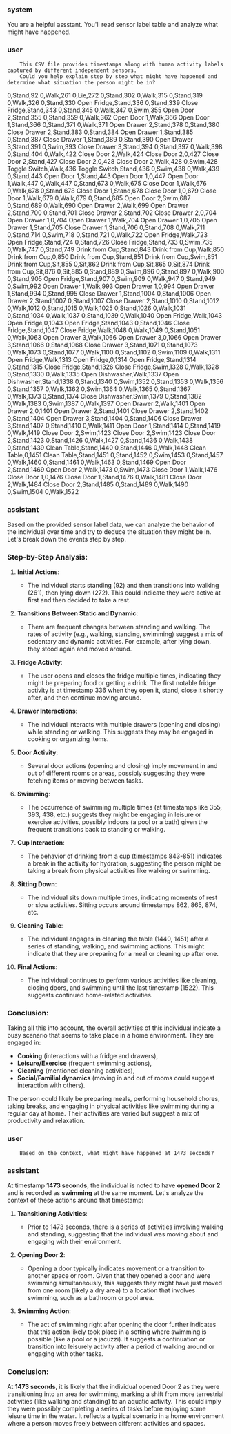 ### system
You are a helpful assstant. You'll read sensor label table and analyze what might have happened.
### user

        This CSV file provides timestamps along with human activity labels captured by different independent sensors.
        Could you help explain step by step what might have happened and determine what situation the person might be in?
    
0,Stand,92
0,Walk,261
0,Lie,272
0,Stand,302
0,Walk,315
0,Stand,319
0,Walk,326
0,Stand,330
Open Fridge,Stand,336
0,Stand,339
Close Fridge,Stand,343
0,Stand,345
0,Walk,347
0,Swim,355
Open Door 2,Stand,355
0,Stand,359
0,Walk,362
Open Door 1,Walk,366
Open Door 1,Stand,366
0,Stand,371
0,Walk,371
Open Drawer 2,Stand,378
0,Stand,380
Close Drawer 2,Stand,383
0,Stand,384
Open Drawer 1,Stand,385
0,Stand,387
Close Drawer 1,Stand,389
0,Stand,390
Open Drawer 3,Stand,391
0,Swim,393
Close Drawer 3,Stand,394
0,Stand,397
0,Walk,398
0,Stand,404
0,Walk,422
Close Door 2,Walk,424
Close Door 2,0,427
Close Door 2,Stand,427
Close Door 2,0,428
Close Door 2,Walk,428
0,Swim,428
Toggle Switch,Walk,436
Toggle Switch,Stand,436
0,Swim,438
0,Walk,439
0,Stand,443
Open Door 1,Stand,443
Open Door 1,0,447
Open Door 1,Walk,447
0,Walk,447
0,Stand,673
0,Walk,675
Close Door 1,Walk,676
0,Walk,678
0,Stand,678
Close Door 1,Stand,678
Close Door 1,0,679
Close Door 1,Walk,679
0,Walk,679
0,Stand,685
Open Door 2,Swim,687
0,Stand,689
0,Walk,690
Open Drawer 2,Walk,699
Open Drawer 2,Stand,700
0,Stand,701
Close Drawer 2,Stand,702
Close Drawer 2,0,704
Open Drawer 1,0,704
Open Drawer 1,Walk,704
Open Drawer 1,0,705
Open Drawer 1,Stand,705
Close Drawer 1,Stand,706
0,Stand,708
0,Walk,711
0,Stand,714
0,Swim,718
0,Stand,721
0,Walk,722
Open Fridge,Walk,723
Open Fridge,Stand,724
0,Stand,726
Close Fridge,Stand,733
0,Swim,735
0,Walk,747
0,Stand,749
Drink from Cup,Stand,843
Drink from Cup,Walk,850
Drink from Cup,0,850
Drink from Cup,Stand,851
Drink from Cup,Swim,851
Drink from Cup,Sit,855
0,Sit,862
Drink from Cup,Sit,865
0,Sit,874
Drink from Cup,Sit,876
0,Sit,885
0,Stand,889
0,Swim,896
0,Stand,897
0,Walk,900
0,Stand,905
Open Fridge,Stand,907
0,Swim,909
0,Walk,947
0,Stand,949
0,Swim,992
Open Drawer 1,Walk,993
Open Drawer 1,0,994
Open Drawer 1,Stand,994
0,Stand,995
Close Drawer 1,Stand,1004
0,Stand,1006
Open Drawer 2,Stand,1007
0,Stand,1007
Close Drawer 2,Stand,1010
0,Stand,1012
0,Walk,1012
0,Stand,1015
0,Walk,1025
0,Stand,1026
0,Walk,1031
0,Stand,1034
0,Walk,1037
0,Stand,1039
0,Walk,1040
Open Fridge,Walk,1043
Open Fridge,0,1043
Open Fridge,Stand,1043
0,Stand,1046
Close Fridge,Stand,1047
Close Fridge,Walk,1048
0,Walk,1049
0,Stand,1051
0,Walk,1063
Open Drawer 3,Walk,1066
Open Drawer 3,0,1066
Open Drawer 3,Stand,1066
0,Stand,1068
Close Drawer 3,Stand,1071
0,Stand,1073
0,Walk,1073
0,Stand,1077
0,Walk,1100
0,Stand,1102
0,Swim,1109
0,Walk,1311
Open Fridge,Walk,1313
Open Fridge,0,1314
Open Fridge,Stand,1314
0,Stand,1315
Close Fridge,Stand,1326
Close Fridge,Swim,1328
0,Walk,1328
0,Stand,1330
0,Walk,1335
Open Dishwasher,Walk,1337
Open Dishwasher,Stand,1338
0,Stand,1340
0,Swim,1352
0,Stand,1353
0,Walk,1356
0,Stand,1357
0,Walk,1362
0,Swim,1364
0,Walk,1365
0,Stand,1367
0,Walk,1373
0,Stand,1374
Close Dishwasher,Swim,1379
0,Stand,1382
0,Walk,1383
0,Swim,1387
0,Walk,1397
Open Drawer 2,Walk,1401
Open Drawer 2,0,1401
Open Drawer 2,Stand,1401
Close Drawer 2,Stand,1402
0,Stand,1404
Open Drawer 3,Stand,1404
0,Stand,1406
Close Drawer 3,Stand,1407
0,Stand,1410
0,Walk,1411
Open Door 1,Stand,1414
0,Stand,1419
0,Walk,1419
Close Door 2,Swim,1423
Close Door 2,Swim,1423
Close Door 2,Stand,1423
0,Stand,1426
0,Walk,1427
0,Stand,1436
0,Walk,1438
0,Stand,1439
Clean Table,Stand,1440
0,Stand,1446
0,Walk,1448
Clean Table,0,1451
Clean Table,Stand,1451
0,Stand,1452
0,Swim,1453
0,Stand,1457
0,Walk,1460
0,Stand,1461
0,Walk,1463
0,Stand,1469
Open Door 2,Stand,1469
Open Door 2,Walk,1473
0,Swim,1473
Close Door 1,Walk,1476
Close Door 1,0,1476
Close Door 1,Stand,1476
0,Walk,1481
Close Door 2,Walk,1484
Close Door 2,Stand,1485
0,Stand,1489
0,Walk,1490
0,Swim,1504
0,Walk,1522

### assistant
Based on the provided sensor label data, we can analyze the behavior of the individual over time and try to deduce the situation they might be in. Let's break down the events step by step.

### Step-by-Step Analysis:

1. **Initial Actions**: 
   - The individual starts standing (92) and then transitions into walking (261), then lying down (272). This could indicate they were active at first and then decided to take a rest.

2. **Transitions Between Static and Dynamic**:
   - There are frequent changes between standing and walking. The rates of activity (e.g., walking, standing, swimming) suggest a mix of sedentary and dynamic activities. For example, after lying down, they stood again and moved around.

3. **Fridge Activity**:
   - The user opens and closes the fridge multiple times, indicating they might be preparing food or getting a drink. The first notable fridge activity is at timestamp 336 when they open it, stand, close it shortly after, and then continue moving around.

4. **Drawer Interactions**:
   - The individual interacts with multiple drawers (opening and closing) while standing or walking. This suggests they may be engaged in cooking or organizing items.

5. **Door Activity**:
   - Several door actions (opening and closing) imply movement in and out of different rooms or areas, possibly suggesting they were fetching items or moving between tasks.

6. **Swimming**:
   - The occurrence of swimming multiple times (at timestamps like 355, 393, 438, etc.) suggests they might be engaging in leisure or exercise activities, possibly indoors (a pool or a bath) given the frequent transitions back to standing or walking.

7. **Cup Interaction**:
   - The behavior of drinking from a cup (timestamps 843-851) indicates a break in the activity for hydration, suggesting the person might be taking a break from physical activities like walking or swimming.

8. **Sitting Down**: 
   - The individual sits down multiple times, indicating moments of rest or slow activities. Sitting occurs around timestamps 862, 865, 874, etc.

9. **Cleaning Table**:
   - The individual engages in cleaning the table (1440, 1451) after a series of standing, walking, and swimming actions. This might indicate that they are preparing for a meal or cleaning up after one.

10. **Final Actions**:
    - The individual continues to perform various activities like cleaning, closing doors, and swimming until the last timestamp (1522). This suggests continued home-related activities.

### Conclusion:
Taking all this into account, the overall activities of this individual indicate a busy scenario that seems to take place in a home environment. They are engaged in:
- **Cooking** (interactions with a fridge and drawers),
- **Leisure/Exercise** (frequent swimming actions),
- **Cleaning** (mentioned cleaning activities),
- **Social/Familial dynamics** (moving in and out of rooms could suggest interaction with others).

The person could likely be preparing meals, performing household chores, taking breaks, and engaging in physical activities like swimming during a regular day at home. Their activities are varied but suggest a mix of productivity and relaxation.
### user

        Based on the context, what might have happened at 1473 seconds?
    
### assistant
At timestamp **1473 seconds**, the individual is noted to have **opened Door 2** and is recorded as **swimming** at the same moment. Let's analyze the context of these actions around that timestamp:

1. **Transitioning Activities**:
   - Prior to 1473 seconds, there is a series of activities involving walking and standing, suggesting that the individual was moving about and engaging with their environment. 

2. **Opening Door 2**:
   - Opening a door typically indicates movement or a transition to another space or room. Given that they opened a door and were swimming simultaneously, this suggests they might have just moved from one room (likely a dry area) to a location that involves swimming, such as a bathroom or pool area.

3. **Swimming Action**:
   - The act of swimming right after opening the door further indicates that this action likely took place in a setting where swimming is possible (like a pool or a jacuzzi). It suggests a continuation or transition into leisurely activity after a period of walking around or engaging with other tasks.

### Conclusion:
At **1473 seconds**, it is likely that the individual opened Door 2 as they were transitioning into an area for swimming, marking a shift from more terrestrial activities (like walking and standing) to an aquatic activity. This could imply they were possibly completing a series of tasks before enjoying some leisure time in the water. It reflects a typical scenario in a home environment where a person moves freely between different activities and spaces.
